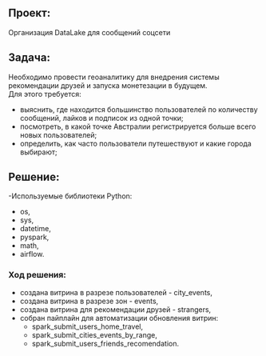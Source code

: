 ## Проект:

Организация DataLake для сообщений соцсети

## Задача:

Необходимо провести геоаналитику для внедрения системы рекомендации друзей и запуска монетезации в будущем.    
Для этого требуется:
- выяснить, где находится большинство пользователей по количеству сообщений, лайков и подписок из одной точки;
- посмотреть, в какой точке Австралии регистрируется больше всего новых пользователей;
- определить, как часто пользователи путешествуют и какие города выбирают;

## Решение:
-Используемые библиотеки Python:
  - os,
  - sys,
  - datetime,
  - pyspark,
  - math,
  - airflow.

### Ход решения:
- создана витрина в разрезе пользователей - city_events,
- создана витрина в разрезе зон - events,
- создана витрина для рекомендации друзей - strangers,
- собран пайплайн для автоматизации обновления витрин:
  - spark_submit_users_home_travel,
  - spark_submit_cities_events_by_range,
  - spark_submit_users_friends_recomendation.
